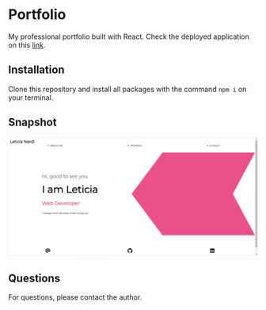 # Portfolio

My professional portfolio built with React.
Check the deployed application on this [link](https://leticianardi.github.io/portfolio-react_leticia-nardi/).

## Installation

Clone this repository and install all packages with the command `npm i` on your terminal.

## Snapshot

<img src="./src/img/snapshot.png">

## Questions

For questions, please contact the author.

